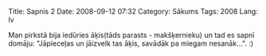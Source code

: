 Title: Sapnis 2
Date: 2008-09-12 07:32
Category: Sākums
Tags: 2008
Lang: lv

Man pirkstā bija iedūries āķis(tāds parasts - makšķernieku) un tad es sapnī domāju: "Jāpieceļas un jāizvelk tas āķis, savādāk pa miegam nesanāk...". :)
